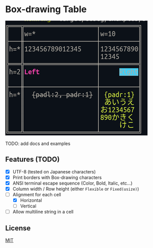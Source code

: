 # Box-drawing Table

![demo.png](screenshots/example01.png)

TODO: add docs and examples

## Features (TODO)

- [x] UTF-8 (tested on Japanese characters)
- [x] Print borders with Box-drawing characters
- [x] ANSI terminal escape sequence (Color, Bold, Italic, etc...)
- [x] Column width / Row height (either `Flexible` or `Fixed(usize)`)
- [ ] Alignment for each cell
    - [x] Horizontal
    - [ ] Vertical
- [ ] Allow multiline string in a cell

## License

[MIT](LICENSE)
